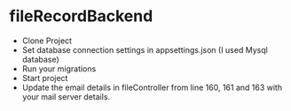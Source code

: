 # fileRecordBackend

- Clone Project
- Set database connection settings in appsettings.json (I used Mysql database)
- Run your migrations
- Start project
- Update the email details in fileController from line 160, 161 and 163 with your mail server details.
